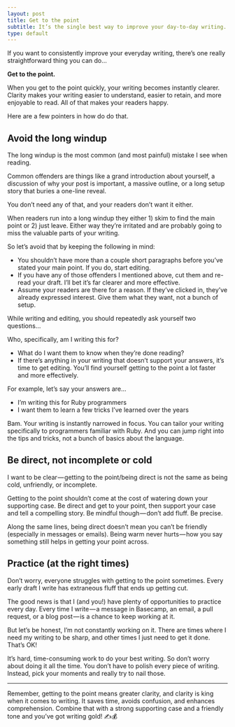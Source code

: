 ```yaml
---
layout: post
title: Get to the point
subtitle: It’s the single best way to improve your day-to-day writing.
type: default
---
```


If you want to consistently improve your everyday writing, there’s one really straightforward thing you can do…

**Get to the point.**

When you get to the point quickly, your writing becomes instantly clearer. Clarity makes your writing easier to understand, easier to retain, and more enjoyable to read. All of that makes your readers happy.

Here are a few pointers in how do do that.

## Avoid the long windup

The long windup is the most common (and most painful) mistake I see when reading.

Common offenders are things like a grand introduction about yourself, a discussion of why your post is important, a massive outline, or a long setup story that buries a one-line reveal.

You don’t need any of that, and your readers don’t want it either.

When readers run into a long windup they either 1) skim to find the main point or 2) just leave. Either way they’re irritated and are probably going to miss the valuable parts of your writing.

So let’s avoid that by keeping the following in mind:

* You shouldn’t have more than a couple short paragraphs before you’ve stated your main point. If you do, start editing.
* If you have any of those offenders I mentioned above, cut them and re-read your draft. I’ll bet it’s far clearer and more effective.
* Assume your readers are there for a reason. If they’ve clicked in, they’ve already expressed interest. Give them what they want, not a bunch of setup.

While writing and editing, you should repeatedly ask yourself two questions…

Who, specifically, am I writing this for?
* What do I want them to know when they’re done reading?
* If there’s anything in your writing that doesn’t support your answers, it’s time to get editing. You’ll find yourself getting to the point a lot faster and more effectively.

For example, let’s say your answers are…

* I’m writing this for Ruby programmers
* I want them to learn a few tricks I’ve learned over the years

Bam. Your writing is instantly narrowed in focus. You can tailor your writing specifically to programmers familiar with Ruby. And you can jump right into the tips and tricks, not a bunch of basics about the language.

## Be direct, not incomplete or cold

I want to be clear — getting to the point/being direct is not the same as being cold, unfriendly, or incomplete.

Getting to the point shouldn’t come at the cost of watering down your supporting case. Be direct and get to your point, then support your case and tell a compelling story. Be mindful though — don’t add fluff. Be precise.

Along the same lines, being direct doesn’t mean you can’t be friendly (especially in messages or emails). Being warm never hurts — how you say something still helps in getting your point across.

## Practice (at the right times)

Don’t worry, everyone struggles with getting to the point sometimes. Every early draft I write has extraneous fluff that ends up getting cut.

The good news is that I (and you!) have plenty of opportunities to practice every day. Every time I write — a message in Basecamp, an email, a pull request, or a blog post — is a chance to keep working at it.

But let’s be honest, I’m not constantly working on it. There are times where I need my writing to be sharp, and other times I just need to get it done. That’s OK!

It’s hard, time-consuming work to do your best writing. So don’t worry about doing it all the time. You don’t have to polish every piece of writing. Instead, pick your moments and really try to nail those.

---

Remember, getting to the point means greater clarity, and clarity is king when it comes to writing. It saves time, avoids confusion, and enhances comprehension. Combine that with a strong supporting case and a friendly tone and you’ve got writing gold! ✍️💰
